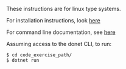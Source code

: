 These instructions are for linux type systems.

For installation instructions, look [here](https://docs.microsoft.com/en-us/dotnet/core/tutorials/using-with-xplat-cli)

For command line documentation, see [here](https://docs.microsoft.com/en-us/dotnet/core/tutorials/using-with-xplat-cli)

Assuming access to the donet CLI, to run:

    $ cd code_exercise_path/
    $ dotnet run

